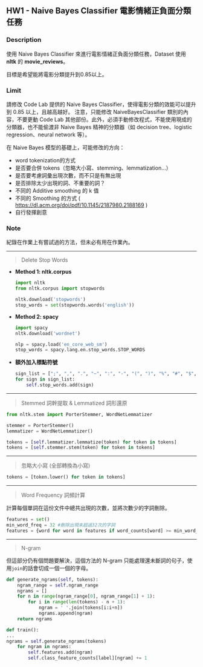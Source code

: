 ## HW1 - Naive Bayes Classifier 電影情緒正負面分類任務
### Description
使用 Naive Bayes Classifier 來進行電影情緒正負面分類任務，Dataset 使用 **nltk** 的 **movie_reviews**。

目標是希望能將電影分類提升到0.85以上。

### Limit
請修改 Code Lab 提供的 Naive Bayes Classifier，使得電影分類的效能可以提升到 0.85 以上，且越高越好。
注意，只能修改 NaiveBayesClassifier 類別的內容，不要更動 Code Lab 其他部份。此外，必須手動修改程式，不能使用現成的分類器，也不能偷渡非 Naive Bayes 精神的分類器（如 decision tree、logistic regression、neural network 等）。

在 Naive Bayes 模型的基礎上，可能修改的方向：
- word tokenization的方式
- 是否要合併 tokens（忽略大小寫、stemming、lemmatization…）
- 是否要考慮詞彙出現次數，而不只是有無出現
- 是否排除太少出現的詞、不重要的詞？
- 不同的 Additive smoothing 的 k 值
- 不同的 Smoothing 的方式 ( https://dl.acm.org/doi/pdf/10.1145/2187980.2188169 )
- 自行發揮創意

### Note
紀錄在作業上有嘗試過的方法，但未必有用在作業內。

---
> Delete Stop Words
- **Method 1: nltk.corpus**
  
  ```Python
  import nltk
  from nltk.corpus import stopwords
  
  nltk.download('stopwords')
  stop_words = set(stopwords.words('english'))
  ```

- **Method 2: spacy**
  
  ```Python
  import spacy
  nltk.download('wordnet')
  
  nlp = spacy.load('en_core_web_sm')
  stop_words = spacy.lang.en.stop_words.STOP_WORDS
  ```
- **額外加入標點符號**
  ```Python
  sign_list = [";", ",", ".", "~", ":", "-", "(", ")", "%", "#", "$", "!", "/", "?", "=", "+", "&", "--", "'", '"', '`']
  for sign in sign_list:
      self.stop_words.add(sign)
  ```
---
> Stemmed 詞幹提取 & Lemmatized 詞形還原
  ```Python
  from nltk.stem import PorterStemmer, WordNetLemmatizer
  
  stemmer = PorterStemmer()
  lemmatizer = WordNetLemmatizer()
  
  tokens = [self.lemmatizer.lemmatize(token) for token in tokens]
  tokens = [self.stemmer.stem(token) for token in tokens]
  ```
---
> 忽略大小寫 (全部轉換為小寫)
  ```Python
  tokens = [token.lower() for token in tokens]
  ```
---
> Word Frequency 詞頻計算

  計算每個單詞在這份文件中總共出現的次數，並將次數少的字詞刪除。
  
  ```Python
  features = set()
  min_word_freq = 32 #刪除出現未超過32次的字詞
  features = {word for word in features if word_counts[word] >= min_word_freq }
  ```

---
> N-gram

  但這部分仍有個問題要解決，這個方法的 N-gram 只能處理還未斷詞的句子，使用```join```的話會切成一個一個的字母。
  ```Python
  def generate_ngrams(self, tokens):
      ngram_range = self.ngram_range
      ngrams = []
      for n in range(ngram_range[0], ngram_range[1] + 1):
          for i in range(len(tokens) - n + 1):
              ngram = ' '.join(tokens[i:i+n])
              ngrams.append(ngram)
      return ngrams
  
  def train():
  ...
  ngrams = self.generate_ngrams(tokens)
      for ngram in ngrams:
          self.features.add(ngram)
          self.class_feature_counts[label][ngram] += 1
  
  ```

